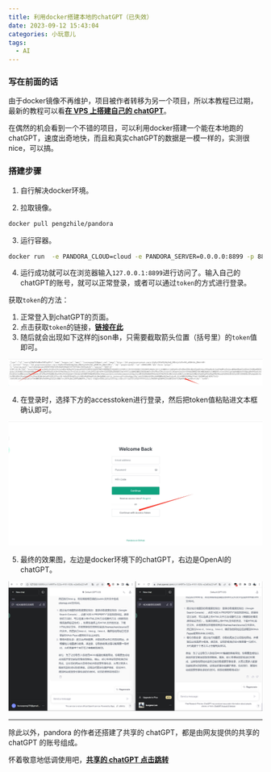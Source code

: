 ```yaml
---
title: 利用docker搭建本地的chatGPT（已失效）
date: 2023-09-12 15:43:04
categories: 小玩意儿
tags:
  - AI
---
```


### 写在前面的话

由于docker镜像不再维护，项目被作者转移为另一个项目，所以本教程已过期，最新的教程可以看[**在 VPS 上搭建自己的 chatGPT**]()。

在偶然的机会看到一个不错的项目，可以利用docker搭建一个能在本地跑的chatGPT，速度出奇地快，而且和真实chatGPT的数据是一模一样的，实测很nice，可以搞。

<!-- more -->

### 搭建步骤

1. 自行解决docker环境。

2. 拉取镜像。

```bash
docker pull pengzhile/pandora
```

3. 运行容器。

```bash
docker run  -e PANDORA_CLOUD=cloud -e PANDORA_SERVER=0.0.0.0:8899 -p 8899:8899 -d pengzhile/pandora
```

4. 运行成功就可以在浏览器输入`127.0.0.1:8899`进行访问了。输入自己的chatGPT的账号，就可以正常登录，或者可以通过`token`的方式进行登录。

获取`token`的方法：   
1. 正常登入到chatGPT的页面。
2. 点击获取`token`的链接，[**链接在此**](http://chat.openai.com/api/auth/session)
3. 随后就会出现如下这样的json串，只需要截取箭头位置（括号里）的`token`值即可。

![token](./LocalchatGPT/1.png)

4. 在登录时，选择下方的accesstoken进行登录，然后把token值粘贴进文本框确认即可。

![success](./LocalchatGPT/2.png)

5. 最终的效果图，左边是docker环境下的chatGPT，右边是OpenAI的chatGPT。

![success](./LocalchatGPT/3.png)

---

除此以外，pandora 的作者还搭建了共享的 chatGPT，都是由网友提供的共享的 chatGPT 的账号组成。

怀着敬意地低调使用吧，[**共享的 chatGPT 点击跳转**](https://chat-shared2.zhile.io/shared.html?v=2)